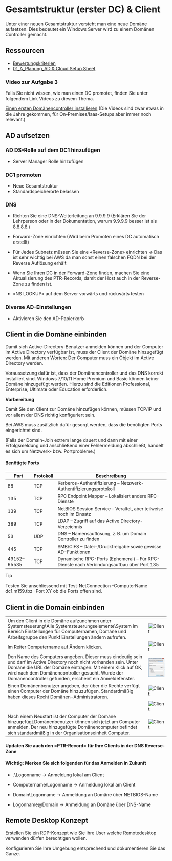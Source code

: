 # Gesamtstruktur (erster DC) & Client

Unter einer neuen Gesamtstruktur versteht man eine neue Domäne aufsetzen. Dies bedeutet ein Windows Server wird zu einem Domänen Controller gemacht.

## Ressourcen

- [Bewertungskriterien](../../../08_Kompetenznachweise/LB2/Kompetenzmatrix-LB2.md)
- [01_A_Planung_AD & Cloud Setup Sheet](../01_Planung/resources/01_A_Planung_AD_&_Cloud_Setup_Sheet.md)



### Video zur Aufgabe 3

Falls Sie nicht wissen, wie man einen DC promotet, finden Sie unter folgendem Link Videos zu diesem Thema.

[Einen ersten Domänencontroller installieren](https://gitlab.com/ch-tbz-it/Stud/m159/-/blob/main/02_Unterrichtsressourcen/03_Fachliteratur&Tutorials/Videos.md) (Die Videos sind zwar etwas in die Jahre gekommen, für On-Premises/Iaas-Setups aber immer noch relevant.)



## AD aufsetzen

### AD DS-Rolle auf dem DC1 hinzufügen

- Server Manager Rolle hinzufügen

### DC1 promoten

- Neue Gesamtstruktur
- Standardspeicherorte belassen

### DNS

- Richten Sie eine DNS-Weiterleitung an 9.9.9.9 (Erklären Sie der Lehrperson oder in der Dokumentation, warum 9.9.9.9 besser ist als 8.8.8.8.)

- Forward-Zone einrichten (Wird beim Promoten eines DC automatisch erstellt)
- Für Jedes Subnetz müssen Sie eine «Reverse-Zone» einrichten -> Das ist sehr wichtig bei AWS da man sonst einen falschen FQDN bei der Reverse Auflösung erhält
- Wenn Sie Ihren DC in der Forward-Zone finden, machen Sie eine Aktualisierung des PTR-Records, damit der Host auch in der Reverse-Zone zu finden ist.

- «NS LOOKUP» auf dem Server vorwärts und rückwärts testen

### Diverse AD-Einstellungen

- Aktivieren Sie den AD-Papierkorb



## Client in die Domäne einbinden

Damit sich Active-Directory-Benutzer anmelden können und der Computer im Active Directory verfügbar ist, muss der Client der Domäne hinzugefügt werden. Mit anderen Worten: Der Computer muss ein Objekt im Active Directory werden.

Voraussetzung dafür ist, dass der Domänencontroller und das DNS korrekt installiert sind. Windows 7/10/11 Home Premium und Basic können keiner Domäne hinzugefügt werden. Hierzu sind die Editionen Professional, Enterprise, Ultimate oder Education erforderlich.

**Vorbereitung**

Damit Sie den Client zur Domäne hinzufügen können, müssen TCP/IP und vor allem der DNS richtig konfiguriert sein.

Bei AWS muss zusätzlich dafür gesorgt werden, dass die benötigten Ports eingerichtet sind.

(Falls der Domain-Join extrem lange dauert und dann mit einer Erfolgsmeldung und anschließend einer Fehlermeldung abschließt, handelt es sich um Netzwerk- bzw. Portprobleme.)

#### Benötigte Ports

| Port        | Protokoll | Beschreibung                                                 |
| ----------- | --------- | ------------------------------------------------------------ |
| 88          | TCP       | Kerberos-Authentifizierung – Netzwerk-Authentifizierungsprotokoll |
| 135         | TCP       | RPC Endpoint Mapper – Lokalisiert andere RPC-Dienste         |
| 139         | TCP       | NetBIOS Session Service – Veraltet, aber teilweise noch im Einsatz |
| 389         | TCP       | LDAP – Zugriff auf das Active Directory-Verzeichnis          |
| 53          | UDP       | DNS – Namensauflösung, z. B. um Domain Controller zu finden  |
| 445         | TCP       | SMB/CIFS – Datei-/Druckfreigabe sowie gewisse AD-Funktionen  |
| 49152–65535 | TCP       | Dynamische RPC-Ports (Ephemeral) – Für RPC-Dienste nach Verbindungsaufbau über Port 135 |

> [!TIP]
>
> Testen Sie anschliessend mit  Test-NetConnection -ComputerName dc1.m159.tbz -Port XY ob die Ports offen sind.
>



## Client in die Domain einbinden

|                                                              |                                                              |
| ------------------------------------------------------------ | ------------------------------------------------------------ |
| Um den Client in die Domäne aufzunehmen unter Systemsteuerung\Alle Systemsteuerungselemente\System im Bereich Einstellungen für Computernamen, Domäne und Arbeitsgruppe den Punkt Einstellungen ändern aufrufen. | ![Client](..\..\images/04-Picture1.png)                      |
| Im Reiter Computername auf Ändern klicken.                   | ![Client](..\..\images/04-Picture2.png)                      |
| Den Name des Computers angeben. Dieser muss eindeutig sein und darf im Active Directory noch nicht vorhanden sein. Unter Domäne die URL der Domäne eintragen. Mit einem Klick auf OK, wird nach dem Domänencontroller gesucht. Wurde der Domänencontroller gefunden, erscheint ein Anmeldefenster. | <img src="..\..\images/04-Picture3.png" alt="Client" style="zoom:75%;" /> |
| Einen Domänenbenutzer angeben, der über die Rechte verfügt einen Computer der Domäne hinzuzufügen. Standardmäßig haben dieses Recht Domänen-Administratoren. | ![Client](..\..\images/04-Picture4.png)                      |
|                                                              | ![Client](..\..\images/04-Picture5.png)                      |
| Nach einem Neustart ist der Computer der Domäne hinzugefügt.Domänenbenutzer können sich jetzt am Computer anmelden. Der neu hinzugefügte Domänencomputer befindet sich standardmäßig in der Organisationseinheit Computer. | ![Client](..\..\images/04-Picture6.png)                      |

#### Updaten Sie auch den «PTR-Record» für Ihre Clients in der DNS Reverse-Zone

#### Wichtig: Merken Sie sich folgenden für das Anmelden in Zukunft

- .\Logonname -> Anmeldung lokal am Client

- Computername\Logonname -> Anmeldung lokal am Client

- Domain\Logonname -> Anmeldung an Domäne über NETBIOS-Name

- Logonname@Domain -> Anmeldung an Domäne über DNS-Name



## Remote Desktop Konzept

Erstellen Sie ein RDP-Konzept wie Sie Ihre User welche Remotedesktop verwenden dürfen berechtigen wollen. 

Konfigurieren Sie Ihre Umgebung entsprechend und dokumentieren Sie das Ganze.
